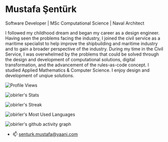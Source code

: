 # Mustafa Şentürk
Software Developer | MSc Computational Science | Naval Architect

I followed my childhood dream and began my career as a design engineer. Having seen the problems facing the industry, I joined the civil service as a maritime specialist to help improve the shipbuilding and maritime industry and to gain a broader perspective of the industry. During my time in the Civil Service, I was overwhelmed by the problems that could be solved through the design and development of computational solutions, digital transformation, and the advancement of the rules-as-code concept. I studied Applied Mathematics & Computer Science. I enjoy design and development of unqiue solutions.

![Profile Views](https://komarev.com/ghpvc/?username=dirambora&color=green) 

![obirler's Stats](https://github-readme-stats.vercel.app/api?username=kzlsahin&theme=vue-dark&show_icons=true&hide_border=true&count_private=true)

![obirler's Streak](https://github-readme-streak-stats.herokuapp.com/?user=kzlsahin&theme=vue-dark&hide_border=true)


![obirler's Most Used Languages](https://github-readme-stats.vercel.app/api/top-langs/?username=kzlsahin&hide=scss,css,javascript,html&layout=compact&theme=dark)

![obirler's github activity graph](https://github-readme-activity-graph.vercel.app/graph?username=kzlsahin&theme=react-dark)




- 📫 senturk.mustafa@yaani.com

<!---
kzlsahin/kzlsahin is a ✨ special ✨ repository because its `README.md` (this file) appears on your GitHub profile.
You can click the Preview link to take a look at your changes.
--->
